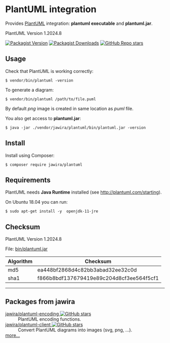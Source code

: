 PlantUML integration
====================

Provides [PlantUML](http://plantuml.com/) integration: **plantuml executable** and **plantuml.jar**.

<!--version:start-->
PlantUML Version 1.2024.8
<!--version:end-->

[![Packagist Version](https://img.shields.io/packagist/v/jawira/plantuml?style=for-the-badge)](https://packagist.org/packages/jawira/plantuml)
[![Packagist Downloads](https://img.shields.io/packagist/dt/jawira/plantuml?style=for-the-badge)](https://packagist.org/packages/jawira/plantuml)
[![GitHub Repo stars](https://img.shields.io/github/stars/jawira/plantuml?style=for-the-badge)](https://packagist.org/packages/jawira/plantuml)

Usage
-----

Check that PlantUML is working correctly:

```console
$ vendor/bin/plantuml -version
```

To generate a diagram:

```console
$ vendor/bin/plantuml /path/to/file.puml
```

By default _png_ image is created in same location as _puml_ file.

You also get access to **plantuml.jar**:

```console
$ java -jar ./vendor/jawira/plantuml/bin/plantuml.jar -version
```

Install
-------

Install using Composer:

```console
$ composer require jawira/plantuml
```

Requirements
------------

PlantUML needs **Java Runtime** installed (see <http://plantuml.com/starting>).

On Ubuntu 18.04 you can run:

```console
$ sudo apt-get install -y  openjdk-11-jre
```

Checksum
--------

<!--version:start-->
PlantUML Version 1.2024.8
<!--version:end-->

File: [bin/plantuml.jar](bin/plantuml.jar)

| Algorithm | Checksum                                                                  |
| --------- | ------------------------------------------------------------------------- |
| md5       | <!--md5:start-->ea448bf2868d4c82bb3abad32ee32c0d<!--md5:end-->            |
| sha1      | <!--sha1:start-->f866b8bdf137679419e89c204d8cf3ee564f5cf1<!--sha1:end-->  |

***

Packages from jawira
-----------------

<dl>

<dt>
    <a href="https://packagist.org/packages/jawira/plantuml-encoding"> jawira/plantuml-encoding
    <img alt="GitHub stars" src="https://badgen.net/github/stars/jawira/plantuml-encoding?icon=github"/></a>
</dt>
<dd>PlantUML encoding functions.</dd>

<dt>
    <a href="https://packagist.org/packages/jawira/plantuml-client"> jawira/plantuml-client
    <img alt="GitHub stars" src="https://badgen.net/github/stars/jawira/plantuml-client?icon=github"/></a>
</dt>
<dd>Convert PlantUML diagrams into images (svg, png, ...).</dd>

<dt><a href="https://packagist.org/packages/jawira/">more...</a></dt>
</dl>
